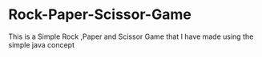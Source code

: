 # Rock-Paper-Scissor-Game
This is a Simple Rock ,Paper and Scissor Game that  I have made using the simple java concept
